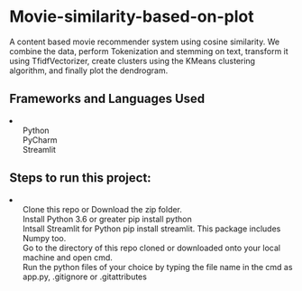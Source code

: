 # Movie-similarity-based-on-plot
A content based movie recommender system using cosine similarity. We combine the data, perform Tokenization and stemming on text, transform it using TfidfVectorizer, create clusters using the KMeans clustering algorithm, and finally plot the dendrogram.

## Frameworks and Languages Used
<li><ul>
Python
  <br>
PyCharm
  <br>
Streamlit
</ul></li>

## Steps to run this project:
<li><ol>
Clone this repo or Download the zip folder.
<br>
Install Python 3.6 or greater pip install python
<br>
Intsall Streamlit for Python pip install streamlit. This package includes Numpy too.
<br>
Go to the directory of this repo cloned or downloaded onto your local machine and open cmd.
<br>
Run the python files of your choice by typing the file name in the cmd as app.py, .gitignore or .gitattributes
</ol></li>
